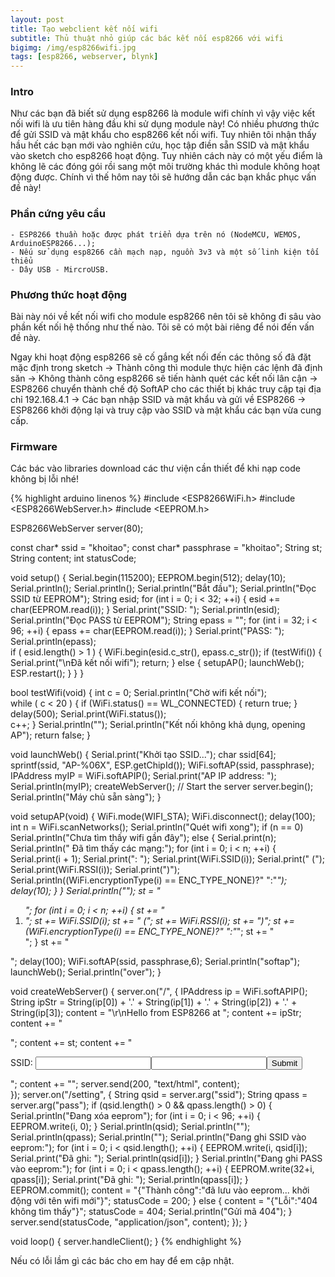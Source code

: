 ```yaml
---
layout: post
title: Tạo webclient kết nối wifi
subtitle: Thủ thuật nhỏ giúp các bác kết nối esp8266 với wifi
bigimg: /img/esp8266wifi.jpg
tags: [esp8266, webserver, blynk]
---
```


### Intro

Như các bạn đã biết sử dụng esp8266 là module wifi chính vì vậy việc kết nối wifi là ưu tiên hàng đầu khi sử dụng module này! Có nhiều phương thức để gửi SSID và mật khẩu cho esp8266 kết nối wifi. Tuy nhiên tôi nhận thấy hầu hết các bạn mới vào nghiên cứu, học tập điền sẵn SSID và mật khẩu vào sketch cho esp8266 hoạt động. Tuy nhiên cách này có một yếu điểm là không lẽ các đóng gói rồi sang một môi trường khác thì module không hoạt động được. Chính vì thế hôm nay tôi sẽ hướng dẫn các bạn khắc phục vấn đề này!

### Phần cứng yêu cầu

    - ESP8266 thuần hoặc được phát triển dựa trên nó (NodeMCU, WEMOS, ArduinoESP8266...);
    - Nếu sử dụng esp8266 cần mạch nạp, nguồn 3v3 và một số linh kiện tối thiểu
    - Dây USB - MircroUSB.

### Phương thức hoạt động

Bài này nói về kết nối wifi cho module esp8266 nên tôi sẽ không đi sâu vào phần kết nối hệ thống như thế nào. Tôi sẽ có một bài riêng để nói đến vấn đề này.

Ngay khi hoạt động esp8266 sẽ cố gắng kết nối đến các thông số đã đặt mặc định trong sketch -> Thành công thì module thực hiện các lệnh đã định săn -> Không thành công esp8266 sẽ tiến hành quét các kết nối lân cận -> ESP8266 chuyển thành chế độ SoftAP cho các thiết bị khác truy cập tại địa chỉ 192.168.4.1 -> Các bạn nhập SSID và mật khẩu và gửi về ESP8266 -> ESP8266 khởi động lại và truy cập vào SSID và mật khẩu các bạn vừa cung cấp.

### Firmware

 Các bác vào libraries download các thư viện cần thiết để khi nạp code không bị lỗi nhé!
 
 {% highlight arduino linenos %}
#include <ESP8266WiFi.h>
#include <ESP8266WebServer.h>
#include <EEPROM.h>

ESP8266WebServer server(80);

const char* ssid = "khoitao";
const char* passphrase = "khoitao";
String st;
String content;
int statusCode;

void setup() {
  Serial.begin(115200);
  EEPROM.begin(512);
  delay(10);
  Serial.println();
  Serial.println();
  Serial.println("Bắt đầu");
  Serial.println("Đọc SSID từ EEPROM");
  String esid;
  for (int i = 0; i < 32; ++i)
    {
      esid += char(EEPROM.read(i));
    }
  Serial.print("SSID: ");
  Serial.println(esid);
  Serial.println("Đọc PASS từ EEPROM");
  String epass = "";
  for (int i = 32; i < 96; ++i)
    {
      epass += char(EEPROM.read(i));
    }
  Serial.print("PASS: ");
  Serial.println(epass);  
  if ( esid.length() > 1 ) {
      WiFi.begin(esid.c_str(), epass.c_str());
      if (testWifi()) {
        Serial.print("\nĐã kết nối wifi");
        return;
     } 
     else
     {
        setupAP();
        launchWeb();
        ESP.restart();
     }
  }
}

bool testWifi(void) {
  int c = 0;
  Serial.println("Chờ wifi kết nối");  
  while ( c < 20 ) {
    if (WiFi.status() == WL_CONNECTED) { return true; } 
    delay(500);
    Serial.print(WiFi.status());    
    c++;
  }
  Serial.println("");
  Serial.println("Kết nối không khả dụng, opening AP");
  return false;
} 

void launchWeb() {
  Serial.print("Khởi tạo SSID...");
  char ssid[64];
  sprintf(ssid, "AP-%06X", ESP.getChipId());
  WiFi.softAP(ssid, passphrase);
  IPAddress myIP = WiFi.softAPIP();
  Serial.print("AP IP address: ");
  Serial.println(myIP);
  createWebServer();
  // Start the server
  server.begin();
  Serial.println("Máy chủ sẵn sàng"); 
}

void setupAP(void) {
  WiFi.mode(WIFI_STA);
  WiFi.disconnect();
  delay(100);
  int n = WiFi.scanNetworks();
  Serial.println("Quét wifi xong");
  if (n == 0)
    Serial.println("Chưa tìm thấy wifi gần đây");
  else
  {
    Serial.print(n);
    Serial.println(" Đã tìm thấy các mạng:");
    for (int i = 0; i < n; ++i)
     {
      Serial.print(i + 1);
      Serial.print(": ");
      Serial.print(WiFi.SSID(i));
      Serial.print(" (");
      Serial.print(WiFi.RSSI(i));
      Serial.print(")");
      Serial.println((WiFi.encryptionType(i) == ENC_TYPE_NONE)?" ":"*");
      delay(10);
     }
  }
  Serial.println(""); 
  st = "<ol>";
  for (int i = 0; i < n; ++i)
    {
      st += "<li>";
      st += WiFi.SSID(i);
      st += " (";
      st += WiFi.RSSI(i);
      st += ")";
      st += (WiFi.encryptionType(i) == ENC_TYPE_NONE)?" ":"*";
      st += "</li>";
    }
  st += "</ol>";
  delay(100);
  WiFi.softAP(ssid, passphrase,6);
  Serial.println("softap");
  launchWeb();
  Serial.println("over");
}

void createWebServer()
{
    server.on("/", []() {
        IPAddress ip = WiFi.softAPIP();
        String ipStr = String(ip[0]) + '.' + String(ip[1]) + '.' + String(ip[2]) + '.' + String(ip[3]);
        content = "<!DOCTYPE HTML>\r\n<html>Hello from ESP8266 at ";
        content += ipStr;
        content += "<p>";
        content += st;
        content += "</p><form method='get' action='setting'><label>SSID: </label><input name='ssid' length=32><input name='pass' length=64><input type='submit'></form>";
        content += "</html>";
        server.send(200, "text/html", content);  
    });
    server.on("/setting", []() {
        String qsid = server.arg("ssid");
        String qpass = server.arg("pass");
        if (qsid.length() > 0 && qpass.length() > 0) {
          Serial.println("Đang xóa eeprom");
          for (int i = 0; i < 96; ++i) { EEPROM.write(i, 0); }
          Serial.println(qsid);
          Serial.println("");
          Serial.println(qpass);
          Serial.println("");
          Serial.println("Đang ghi SSID vào eeprom:");
          for (int i = 0; i < qsid.length(); ++i)
            {
              EEPROM.write(i, qsid[i]);
              Serial.print("Đã ghi: ");
              Serial.println(qsid[i]); 
            }
          Serial.println("Đang ghi PASS vào eeprom:"); 
          for (int i = 0; i < qpass.length(); ++i)
            {
              EEPROM.write(32+i, qpass[i]);
              Serial.print("Đã ghi: ");
              Serial.println(qpass[i]); 
            }    
          EEPROM.commit();
          content = "{\"Thành công\":\"đã lưu vào eeprom... khởi động với tên wifi mới\"}";
          statusCode = 200;
        } else {
          content = "{\"Lỗi\":\"404 không tìm thấy\"}";
          statusCode = 404;
          Serial.println("Gửi mã 404");
        }
        server.send(statusCode, "application/json", content);
    });
}



void loop() {
  server.handleClient();
}
{% endhighlight %}

Nếu có lỗi lầm gì các bác cho em hay để em cập nhật.